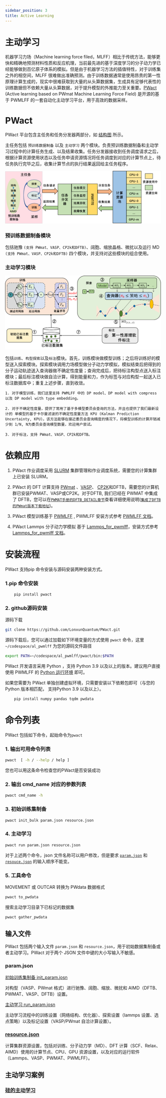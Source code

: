 ```yaml
---
sidebar_position: 3
title: Active Learning
---
```


# 主动学习

机器学习力场（Machine learning force filed，MLFF）相比于传统方法，能够更快和精确地预测材料性质和反应机理，当前最先进的基于深度学习的分子动力学已经能够做到百亿原子体系的模拟。但是由于机器学习方法的插值特性，对于训练集之外的相空间，MLFF 很难做出准确预测。由于训练数据通常是使用昂贵的第一性原理计算生成的，现实中很难获取到大量的从头算数据集，生成具有足够代表性的训练数据但不依赖大量从头算数据，对于提升模型的外推能力至关重要。[PWact](https://github.com/LonxunQuantum/PWact) (Active learning based on PWmat Machine Learning Force Field) 是开源的基于 PWMLFF 的一套自动化主动学习平台，用于高效的数据采样。

# PWact

PWact 平台包含主任务和任务分发器两部分，如 [结构图](#Arch_design_slurm) 所示。

主任务包括 `预训练数据制备` 以及 `主动学习` 两个模块。负责预训练数据制备和主动学习过程中的计算任务生成、以及结果收集。任务分发器接收到任务调度请求之后，根据计算资源使用状态以及任务申请资源情况将任务调度到对应的计算节点上，待任务执行完毕之后，收集计算节点的执行结果返回给主任务程序。

![Arch_design_slurm](../models/dp/picture_wu/active_learning/Arch_design_slurm_zh.png)

### 预训练数据制备模块

包括驰豫 `(支持 PWmat、VASP、CP2k和DFTB)`、阔胞、缩放晶格、微扰以及运行 MD `(支持 PWmat、VASP、CP2k和DFTB)` 四个模块，并支持对这些模块的组合使用。

### 主动学习模块

![active_sampling](../models/dp/picture_wu/active_learning/active_arch_zh.png)

包括`训练`、`构型探索`以及`标注`模块。首先，训练模块做模型训练；之后将训练好的模型送入探索模块。探索模块调用力场模型做分子动力学模拟，模拟结束后把得到的分子运动轨迹送入查询器做不确定性度量；查询完成后，把待标注构型点送入标注模块；最后标注模块做自洽计算，得到能量和力，作为标签与对应构型一起送入已标注数据库中；重复上述步骤，直到收敛。

    1. 对于模型训练，我们这里支持 PWMLFF 中的 DP model、DP model with compress 以及 DP model with type embedding。

    2. 对于不确定性度量，提供了常用了基于多模型委员会查询的方法，并且也提供了我们最新设计的 单模型的基于卡尔曼滤波的不确定性度量方法 KPU (Kalman Prediction Uncertainty, KPU)。该方法能够在接近委员会查询精度的情况下，将模型训练的计算开销减少到 1/N, N为委员会查询模型数量，欢迎用户尝试。

    3. 对于标注，支持 PWmat、VASP、CP2k和DFTB。

# 依赖应用

1. PWact 作业调度采用 [SLURM](https://slurm.schedmd.com/documentation.html) 集群管理和作业调度系统，需要您的计算集群上已安装 SLURM。

2. PWact 的 DFT 计算支持 [PWmat](https://www.pwmat.com/gpu-download) 、[VASP](https://www.vasp.at/)、 [CP2K](https://www.cp2k.org/)和DFTB，需要您的计算机群已安装PWMAT、VASP或CP2K。对于DFTB, 我们已经在 PWMAT 中集成了 DFTB，您可以在[`PWMAT手册的DFTB_DETAIL章节`](http://www.pwmat.com/pwmat-resource/Manual_cn.pdf)查看详细使用说明([`集成了DFTB的PWmat版本下载地址`](https://www.pwmat.com/modulefiles/pwmat-resource/mstation-download/cuda-11.6-mstation-beta.zip))。

3. PWact 模型训练基于 [PWMLFF](https://github.com/LonxunQuantum/PWMLFF) , PWMLFF 安装方式参考 [PWMLFF 文档](http://doc.lonxun.com/PWMLFF/Installation)。

4. PWact Lammps 分子动力学模拟 基于 [Lammps_for_pwmlff](https://github.com/LonxunQuantum/Lammps_for_PWMLFF/tree/libtorch)，安装方式参考 [Lammps_for_pwmlff 文档](https://github.com/LonxunQuantum/Lammps_for_PWMLFF/blob/libtorch/README)。

# 安装流程

PWact 支持pip 命令安装与源码安装两种安装方式。

### 1.pip 命令安装
```bash
    pip install pwact
```

### 2. github源码安装
源码下载
```bash
git clone https://github.com/LonxunQuantum/PWact.git
```

源码下载后，您可以通过加载如下环境变量的方式使用 `pwact` 命令，这里`~/codespace/al_pwmlff` 为您的源码文件路径
```bash
export PATH=~/codespace/al_pwmlff/pwact/bin:$PATH
```

PWact 开发语言采用 Python ，支持 Python 3.9 以及以上的版本。建议用户直接使用 PWMLFF 的 [Python 运行环境](http://doc.lonxun.com/PWMLFF/Installation) 即可。

如果您需要为 PWact 单独创建虚拟环境，只需要安装以下依赖包即可（与您的 Python 版本相匹配， 支持Python 3.9 以及以上）。
```bash
    pip install numpy pandas tqdm pwdata
```


# 命令列表

PWact 包括如下命令，起始命令为`pwact`

### 1. 输出可用命令列表

```bash
pwact  [ -h / --help / help ]
```
您也可以用这条命令检查您的PWact是否安装成功
### 2. 输出 cmd_name 对应的参数列表

```bash
pwact cmd_name -h
```

### 3. 初始训练集制备

```bash
pwact init_bulk param.json resource.json
```

### 4. 主动学习

```bash
pwact run param.json resource.json
```

对于上述两个命令，json 文件名称可以用户修改，但是要求 [`param.json`](#paramjson) 和 [`resouce.json`](#resourcejson) 的输入顺序不能变。

### 5. 工具命令

MOVEMENT 或 OUTCAR 转换为 PWdata 数据格式

```bash
pwact to_pwdata
```

搜索主动学习目录下已标记的数据集

```bash
pwact gather_pwdata
```

## 输入文件

PWact 包括两个输入文件 `param.json` 和 `resource.json`，用于初始数据集制备或者主动学习。PWact 对于两个 JSON 文件中键的大小写输入不敏感。

### param.json

[初始训练集制备 init_param.josn](./init_param_zh#参数列表)

对构型（VASP、PWmat 格式）进行驰豫、阔胞、缩放、微扰和 AIMD（DFTB、PWMAT、VASP、DFTB）设置。

[主动学习 run_param.josn](./run_param_zh#参数列表)

主动学习流程中的训练设置（网络结构、优化器）、探索设置（lammps 设置、选点策略）以及标记设置（VASP/PWmat 自洽计算设置）。

### [resource.json](./resource_zh#resourcejson)

计算集群资源设置，包括对训练、分子动力学（MD）、DFT 计算（SCF、Relax、AIMD）使用的计算节点、CPU、GPU 资源设置，以及对应的运行软件（Lammps、VASP、PWMAT、PWMLFF）。

## 主动学习案例

### [硅的主动学习](./example_si_init_zh)
